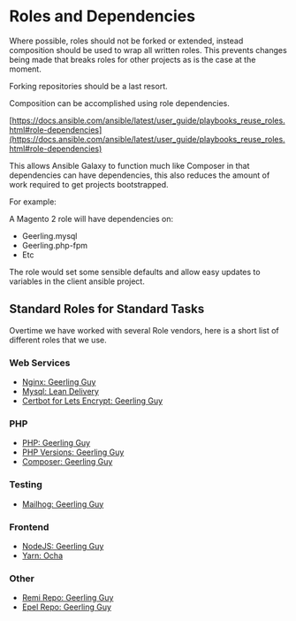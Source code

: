 # Roles and Dependencies

Where possible, roles should not be forked or extended, instead composition should be used to wrap all written roles. This prevents changes being made that breaks roles for other projects as is the case at the moment.

Forking repositories should be a last resort.

Composition can be accomplished using role dependencies.

[https://docs.ansible.com/ansible/latest/user_guide/playbooks_reuse_roles.html#role-dependencies](https://docs.ansible.com/ansible/latest/user_guide/playbooks_reuse_roles.html#role-dependencies)

This allows Ansible Galaxy to function much like Composer in that dependencies can have dependencies, this also reduces the amount of work required to get projects bootstrapped.

For example:

A Magento 2 role will have dependencies on:
*   Geerling.mysql
*   Geerling.php-fpm
*   Etc

The role would set some sensible defaults and allow easy updates to variables in the client ansible project.

## Standard Roles for Standard Tasks
Overtime we have worked with several Role vendors, here is a short list of different roles that we use.

### Web Services
* [Nginx: Geerling Guy](https://galaxy.ansible.com/geerlingguy/nginx)
* [Mysql: Lean Delivery](https://galaxy.ansible.com/lean_delivery/mysql)
* [Certbot for Lets Encrypt: Geerling Guy](https://galaxy.ansible.com/geerlingguy/certbot)

### PHP
* [PHP: Geerling Guy](https://galaxy.ansible.com/geerlingguy/php)
* [PHP Versions: Geerling Guy](https://galaxy.ansible.com/geerlingguy/php-versions)
* [Composer: Geerling Guy](https://galaxy.ansible.com/geerlingguy/composer)

### Testing
* [Mailhog: Geerling Guy](https://galaxy.ansible.com/geerlingguy/mailhog)

### Frontend
* [NodeJS: Geerling Guy](https://galaxy.ansible.com/geerlingguy/nodejs)
* [Yarn: Ocha](https://galaxy.ansible.com/ocha/yarn)

### Other
* [Remi Repo: Geerling Guy](https://galaxy.ansible.com/geerlingguy/repo-remi)
* [Epel Repo: Geerling Guy](https://github.com/geerlingguy/ansible-role-repo-epel)